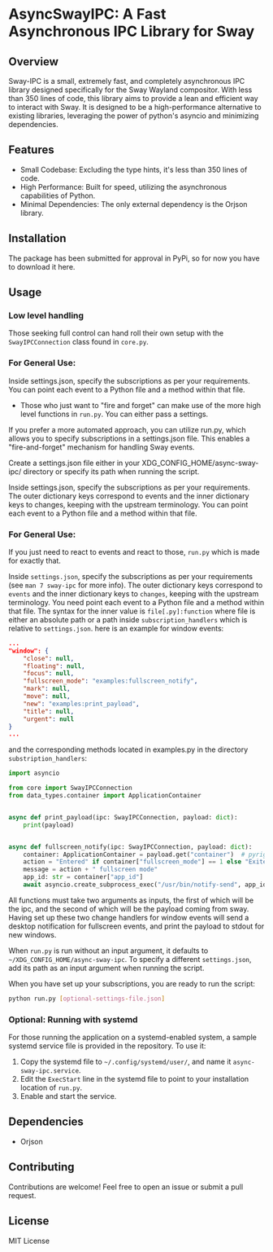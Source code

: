 # AsyncSwayIPC: A Fast Asynchronous IPC Library for Sway
## Overview

Sway-IPC is a small, extremely fast, and completely asynchronous IPC library designed specifically for the Sway Wayland compositor. With less than 350 lines of code, this library aims to provide a lean and efficient way to interact with Sway. It is designed to be a high-performance alternative to existing libraries, leveraging the power of python's asyncio and minimizing dependencies.

## Features

- Small Codebase: Excluding the type hints, it's less than 350 lines of code.
- High Performance: Built for speed, utilizing the asynchronous capabilities of Python.
- Minimal Dependencies: The only external dependency is the Orjson library.

## Installation

The package has been submitted for approval in PyPi, so for now you have to download it here.

## Usage

### Low level handling
Those seeking full control can hand roll their own setup with the `SwayIPCConnection` class found in `core.py`.

### For General Use:

Inside settings.json, specify the subscriptions as per your requirements. You can point each event to a Python file and a method within that file.


- Those who just want to "fire and forget" can make use of the more high level functions in `run.py`. You can either pass a settings.

If you prefer a more automated approach, you can utilize run.py, which allows you to specify subscriptions in a settings.json file. This enables a "fire-and-forget" mechanism for handling Sway events.

Create a settings.json file either in your XDG_CONFIG_HOME/async-sway-ipc/ directory or specify its path when running the script.

Inside settings.json, specify the subscriptions as per your requirements. The outer dictionary keys correspond to events and the inner dictionary keys to changes, keeping with the upstream terminology. You can point each event to a Python file and a method within that file.


### For General Use:
If you just need to react to events and react to those, `run.py` which is made for exactly that.

Inside `settings.json`, specify the subscriptions as per your requirements (see `man 7 sway-ipc` for more info). The outer dictionary keys correspond to `events` and the inner dictionary keys to `changes`, keeping with the upstream terminology. You need point each event to a Python file and a method within that file. The syntax for the inner value is `file[.py]:function` where file is either an absolute path or a path inside `subscription_handlers` which is relative to `settings.json`. here is an example for window events:
```json
...
"window": {
    "close": null,
    "floating": null,
    "focus": null,
    "fullscreen_mode": "examples:fullscreen_notify",
    "mark": null,
    "move": null,
    "new": "examples:print_payload",
    "title": null,
    "urgent": null
}
...
```
and the corresponding methods located in examples.py in the directory `substription_handlers`:

```python
import asyncio

from core import SwayIPCConnection
from data_types.container import ApplicationContainer


async def print_payload(ipc: SwayIPCConnection, payload: dict):
    print(payload)


async def fullscreen_notify(ipc: SwayIPCConnection, payload: dict):
    container: ApplicationContainer = payload.get("container")  # pyright: ignore
    action = "Entered" if container["fullscreen_mode"] == 1 else "Exited"
    message = action + " fullscreen mode"
    app_id: str = container["app_id"]
    await asyncio.create_subprocess_exec("/usr/bin/notify-send", app_id, message)
```

All functions must take two arguments as inputs, the first of which will be the ipc, and the second of which will be the payload coming from sway. Having set up these two change handlers for window events will send a desktop notification for fullscreen events, and print the payload to stdout for new windows.

When `run.py` is run without an input argument, it defaults to `~/XDG_CONFIG_HOME/async-sway-ipc`. To specify a different `settings.json`, add its path as an input argument when running the script.

When you have set up your subscriptions, you are ready to run the script:

```bash
python run.py [optional-settings-file.json]
```

### Optional: Running with systemd

For those running the application on a systemd-enabled system, a sample systemd service file is provided in the repository. To use it:

1. Copy the systemd file to `~/.config/systemd/user/`, and name it `async-sway-ipc.service`.
2. Edit the `ExecStart` line in the systemd file to point to your installation location of `run.py`.
3. Enable and start the service.

## Dependencies
- Orjson

## Contributing

Contributions are welcome! Feel free to open an issue or submit a pull request.

## License

MIT License
